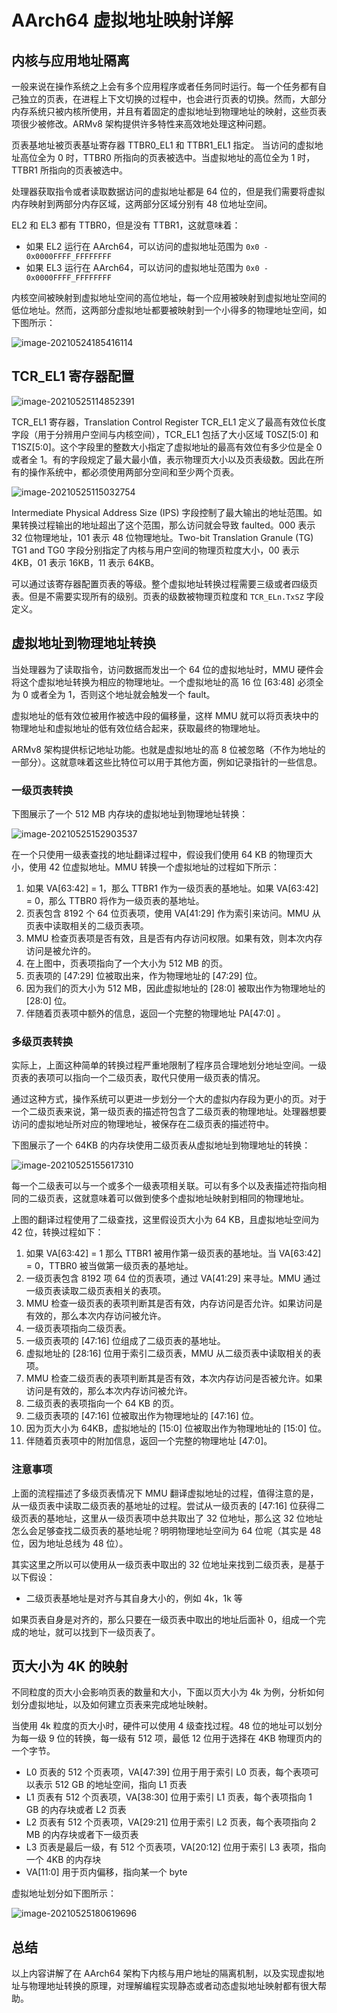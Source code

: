 # AArch64 虚拟地址映射详解

## 内核与应用地址隔离

一般来说在操作系统之上会有多个应用程序或者任务同时运行。每一个任务都有自己独立的页表，在进程上下文切换的过程中，也会进行页表的切换。然而，大部分内存系统只被内核所使用，并且有着固定的虚拟地址到物理地址的映射，这些页表项很少被修改。ARMv8 架构提供许多特性来高效地处理这种问题。

页表基地址被页表基址寄存器 TTBR0_EL1 和 TTBR1_EL1 指定。 当访问的虚拟地址高位全为 0 时，TTBR0 所指向的页表被选中。当虚拟地址的高位全为 1 时，TTBR1 所指向的页表被选中。

处理器获取指令或者读取数据访问的虚拟地址都是 64 位的，但是我们需要将虚拟内存映射到两部分内存区域，这两部分区域分别有 48 位地址空间。

EL2 和 EL3 都有 TTBR0，但是没有 TTBR1，这就意味着：

- 如果 EL2 运行在 AArch64，可以访问的虚拟地址范围为 `0x0 - 0x0000FFFF_FFFFFFFF`
- 如果 EL3 运行在 AArch64，可以访问的虚拟地址范围为 `0x0 - 0x0000FFFF_FFFFFFFF`

内核空间被映射到虚拟地址空间的高位地址，每一个应用被映射到虚拟地址空间的低位地址。然而，这两部分虚拟地址都要被映射到一个小得多的物理地址空间，如下图所示：

![image-20210524185416114](figures/image-20210524185416114.png)

## TCR_EL1 寄存器配置

![image-20210525114852391](figures/image-20210525114852391.png)

TCR_EL1 寄存器，Translation Control Register TCR_EL1 定义了最高有效位长度字段（用于分辨用户空间与内核空间），TCR_EL1 包括了大小区域 T0SZ[5:0] 和 T1SZ[5:0]。这个字段里的整数大小指定了虚拟地址的最高有效位有多少位是全 0 或者全 1。有的字段规定了最大最小值，表示物理页大小以及页表级数。因此在所有的操作系统中，都必须使用两部分空间和至少两个页表。

![image-20210525115032754](figures/image-20210525115032754.png)

Intermediate Physical Address Size (IPS) 字段控制了最大输出的地址范围。如果转换过程输出的地址超出了这个范围，那么访问就会导致 faulted。000 表示 32 位物理地址，101 表示 48 位物理地址。Two-bit Translation Granule (TG) TG1 and TG0 字段分别指定了内核与用户空间的物理页粒度大小，00  表示 4KB，01 表示 16KB，11 表示 64KB。

可以通过该寄存器配置页表的等级。整个虚拟地址转换过程需要三级或者四级页表。但是不需要实现所有的级别。页表的级数被物理页粒度和 `TCR_ELn.TxSZ` 字段定义。

## 虚拟地址到物理地址转换

当处理器为了读取指令，访问数据而发出一个 64 位的虚拟地址时，MMU 硬件会将这个虚拟地址转换为相应的物理地址。一个虚拟地址的高 16 位 [63:48] 必须全为 0 或者全为 1，否则这个地址就会触发一个 fault。

虚拟地址的低有效位被用作被选中段的偏移量，这样 MMU 就可以将页表块中的物理地址和虚拟地址的低有效位结合起来，获取最终的物理地址。

ARMv8 架构提供标记地址功能。也就是虚拟地址的高 8 位被忽略（不作为地址的一部分）。这就意味着这些比特位可以用于其他方面，例如记录指针的一些信息。

### 一级页表转换

下图展示了一个 512 MB 内存块的虚拟地址到物理地址转换：

![image-20210525152903537](figures/image-20210525152903537.png)

在一个只使用一级表查找的地址翻译过程中，假设我们使用 64 KB 的物理页大小，使用 42 位虚拟地址。MMU 转换一个虚拟地址的过程如下所示：

1. 如果 VA[63:42] = 1，那么 TTBR1 作为一级页表的基地址。如果 VA[63:42] = 0，那么 TTBR0 将作为一级页表的基地址。
2. 页表包含 8192 个 64 位页表项，使用 VA[41:29] 作为索引来访问。MMU 从页表中读取相关的二级页表项。
3. MMU 检查页表项是否有效，且是否有内存访问权限。如果有效，则本次内存访问是被允许的。
4. 在上图中，页表项指向了一个大小为 512 MB 的页。
5. 页表项的 [47:29] 位被取出来，作为物理地址的 [47:29] 位。
6. 因为我们的页大小为 512 MB，因此虚拟地址的 [28:0] 被取出作为物理地址的 [28:0] 位。
7. 伴随着页表项中额外的信息，返回一个完整的物理地址 PA[47:0] 。

### 多级页表转换

实际上，上面这种简单的转换过程严重地限制了程序员合理地划分地址空间。一级页表的表项可以指向一个二级页表，取代只使用一级页表的情况。

通过这种方式，操作系统可以更进一步划分一个大的虚拟内存段为更小的页。对于一个二级页表来说，第一级页表的描述符包含了二级页表的物理地址。处理器想要访问的虚拟地址所对应的物理地址，被保存在二级页表的描述符中。

下图展示了一个 64KB 的内存块使用二级页表从虚拟地址到物理地址的转换：

![image-20210525155617310](figures/image-20210525155617310.png)

每一个二级表可以与一个或多个一级表项相关联。可以有多个以及表描述符指向相同的二级页表，这就意味着可以做到使多个虚拟地址映射到相同的物理地址。

上图的翻译过程使用了二级查找，这里假设页大小为 64 KB，且虚拟地址空间为 42 位，转换过程如下：

1. 如果 VA[63:42] = 1 那么 TTBR1 被用作第一级页表的基地址。当 VA[63:42] = 0，TTBR0 被当做第一级页表的基地址。
2. 一级页表包含 8192 项 64 位的页表项，通过 VA[41:29] 来寻址。MMU 通过一级页表读取二级页表相关的表项。
3. MMU 检查一级页表的表项判断其是否有效，内存访问是否允许。如果访问是有效的，那么本次内存访问被允许。
4. 一级页表项指向二级页表。
5. 一级页表项的 [47:16] 位组成了二级页表的基地址。
6. 虚拟地址的 [28:16] 位用于索引二级页表，MMU 从二级页表中读取相关的表项。
7. MMU 检查二级页表的表项判断其是否有效，本次内存访问是否被允许。如果访问是有效的，那么本次内存访问被允许。
8. 二级页表的表项指向一个 64 KB 的页。
9. 二级页表项的 [47:16] 位被取出作为物理地址的 [47:16] 位。
10. 因为页大小为 64KB，虚拟地址的 [15:0] 位被取出作为物理地址的 [15:0] 位。
11. 伴随着页表项中的附加信息，返回一个完整的物理地址 [47:0]。   

### 注意事项

上面的流程描述了多级页表情况下 MMU 翻译虚拟地址的过程，值得注意的是，从一级页表中读取二级页表的基地址的过程。尝试从一级页表的 [47:16] 位获得二级页表的基地址，这里从一级页表项中总共取出了 32 位地址，那么这 32 位地址怎么会足够查找二级页表的基地址呢？明明物理地址空间为 64 位呢（其实是 48 位，因为地址总线为 48 位）。

其实这里之所以可以使用从一级页表中取出的 32 位地址来找到二级页表，是基于以下假设：

- 二级页表基地址是对齐与其自身大小的，例如 4k，1k 等

如果页表自身是对齐的，那么只要在一级页表中取出的地址后面补 0，组成一个完成的地址，就可以找到下一级页表了。

## 页大小为 4K 的映射

不同粒度的页大小会影响页表的数量和大小，下面以页大小为 4k 为例，分析如何划分虚拟地址，以及如何建立页表来完成地址映射。

当使用 4k 粒度的页大小时，硬件可以使用 4 级查找过程。48 位的地址可以划分为每一级 9 位的转换，每一级有 512 项，最低 12 位用于选择在 4KB 物理页内的一个字节。

- L0 页表的 512 个页表项，VA[47:39] 位用于用于索引 L0 页表，每个表项可以表示 512 GB 的地址空间，指向 L1 页表
- L1 页表有 512 个页表项，VA[38:30] 位用于索引 L1 页表，每个表项指向 1 GB 的内存块或者 L2 页表
- L2 页表有 512 个页表项，VA[29:21] 位用于索引 L2 页表，每个表项指向 2 MB 的内存块或者下一级页表
- L3 页表是最后一级，有 512 个页表项，VA[20:12] 位用于索引 L3 表项，指向一个 4KB 的内存块
- VA[11:0] 用于页内偏移，指向某一个 byte

虚拟地址划分如下图所示：

![image-20210525180619696](figures/image-20210525180619696.png)

## 总结

以上内容讲解了在 AArch64 架构下内核与用户地址的隔离机制，以及实现虚拟地址与物理地址转换的原理，对理解编程实现静态或者动态虚拟地址映射都有很大帮助。